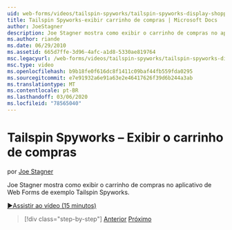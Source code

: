 ```yaml
---
uid: web-forms/videos/tailspin-spyworks/tailspin-spyworks-display-shopping-cart
title: Tailspin Spyworks-exibir carrinho de compras | Microsoft Docs
author: JoeStagner
description: Joe Stagner mostra como exibir o carrinho de compras no aplicativo de Web Forms de exemplo Tailspin Spyworks.
ms.author: riande
ms.date: 06/29/2010
ms.assetid: 665d7ffe-3d96-4afc-a1d8-5330ae819764
msc.legacyurl: /web-forms/videos/tailspin-spyworks/tailspin-spyworks-display-shopping-cart
msc.type: video
ms.openlocfilehash: b9b18fe0f616dc8f1411c09baf44fb559fda0295
ms.sourcegitcommit: e7e91932a6e91a63e2e46417626f39d6b244a3ab
ms.translationtype: MT
ms.contentlocale: pt-BR
ms.lasthandoff: 03/06/2020
ms.locfileid: "78565040"
---
```

# <a name="tailspin-spyworks---display-shopping-cart"></a>Tailspin Spyworks – Exibir o carrinho de compras

por [Joe Stagner](https://github.com/JoeStagner)

Joe Stagner mostra como exibir o carrinho de compras no aplicativo de Web Forms de exemplo Tailspin Spyworks.

[&#9654;Assistir ao vídeo (15 minutos)](https://channel9.msdn.com/Blogs/ASP-NET-Site-Videos/tailspin-spyworks-display-shopping-cart)

> [!div class="step-by-step"]
> [Anterior](tailspin-spyworks-adding-items-to-the-shopping-cart.md)
> [Próximo](tailspin-spyworks-update-the-shopping-cart.md)
